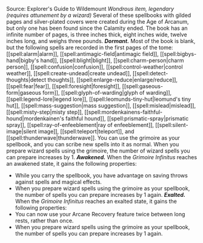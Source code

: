 Source: Explorer's Guide to Wildemount
*Wondrous item, legendary (requires attunement by a wizard)*
Several of these spellbooks with gilded pages and silver-plated covers were created during the Age of Arcanum, but only one has been found since the Calamity ended. The book has an infinite number of pages, is three inches thick, eight inches wide, twelve inches long, and weighs three pounds.
***Dormant.*** Most of the book is blank, but the following spells are recorded in the first pages of the tome: [[spell:alarm|alarm]], [[spell:antimagic-field|antimagic field]], [[spell:bigbys-hand|bigby's hand]], [[spell:blight|blight]], [[spell:charm-person|charm person]], [[spell:confusion|confusion]], [[spell:control-weather|control weather]], [[spell:create-undead|create undead]], [[spell:detect-thoughts|detect thoughts]], [[spell:enlarge-reduce|enlarge/reduce]], [[spell:fear|fear]], [[spell:foresight|foresight]], [[spell:gaseous-form|gaseous form]], [[spell:glyph-of-warding|glyph of warding]], [[spell:legend-lore|legend lore]], [[spell:leomunds-tiny-hut|leomund's tiny hut]], [[spell:mass-suggestion|mass suggestion]], [[spell:mislead|mislead]], [[spell:misty-step|misty step]], [[spell:mordenkainens-faithful-hound|mordenkainen's faithful hound]], [[spell:prismatic-spray|prismatic spray]], [[spell:ray-of-enfeeblement|ray of enfeeblement]], [[spell:silent-image|silent image]], [[spell:teleport|teleport]], and [[spell:thunderwave|thunderwave]].
You can use the grimoire as your spellbook, and you can scribe new spells into it as normal. When you prepare wizard spells using the grimoire, the number of wizard spells you can prepare increases by 1.
***Awakened.*** When the *Grimoire Infinitus* reaches an awakened state, it gains the following properties:
* While you carry the spellbook, you have advantage on saving throws against spells and magical effects.
* When you prepare wizard spells using the grimoire as your spellbook, the number of spells you can prepare increases by 1 again.
***Exalted.*** When the *Grimoire Infinitus* reaches an exalted state, it gains the following properties:
* You can now use your Arcane Recovery feature twice between long rests, rather than once.
* When you prepare wizard spells using the grimoire as your spellbook, the number of spells you can prepare increases by 1 again.